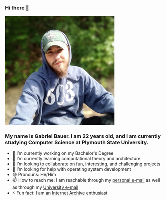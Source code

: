 ### Hi there 👋
<img src="picture.jpeg" style="width:350px;"/>

### My name is Gabriel Bauer. I am 22 years old, and I am currently studying Computer Science at Plymouth State University.
- 🔭 I’m currently working on my Bachelor's Degree
- 🌱 I’m currently learning computational theory and architecture
- 👯 I’m looking to collaborate on fun, interesting, and challenging projects
- 🤔 I’m looking for help with operating system development
- 😄 Pronouns: He/Him
- 📫 How to reach me: I am reachable through my [personal e-mail](mailto:gabeb1277@gmail.com) as well as through my [University e-mail](mailto:gjb1023@plymouth.edu)
- ⚡ Fun fact: I am an [Internet Archive](https://archive.org/details/UnixProgrammingEnviornment/) enthusiast

<!--
**ToCodeABluejay/ToCodeABluejay** is a ✨ _special_ ✨ repository because its `README.md` (this file) appears on your GitHub profile.

Here are some ideas to get you started:

- 🔭 I’m currently working on ...
- 🌱 I’m currently learning ...
- 👯 I’m looking to collaborate on ...
- 🤔 I’m looking for help with ...
- 💬 Ask me about ...
- 📫 How to reach me: ...
- 😄 Pronouns: ...
- ⚡ Fun fact: ...
-->
